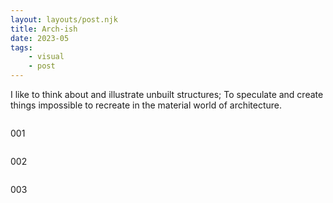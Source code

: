 ```yaml
---
layout: layouts/post.njk
title: Arch-ish
date: 2023-05
tags: 
    - visual
    - post
---
```



<p class="text">
I like to think about and illustrate unbuilt structures; To speculate and create things impossible to recreate in the material world of architecture.
</p>

<div class="grid-container">
    <div class="grid-item">
        <img src="{{ '/assets/styles/img/Architecture-1.png' | url }}" alt=""/>
            <p>001</p>
    </div>
    <div class="grid-item">
        <img src="{{ '/assets/styles/img/Architecture-2.png' | url }}" alt=""/>
            <p>002</p>
    </div> 
</div>
<div class="grid-container">
    <div class="grid-item">
        <img src="{{ '/assets/styles/img/Architecture-3.png' | url }}" alt=""/>
            <p>003</p>
    </div> 
</div>
